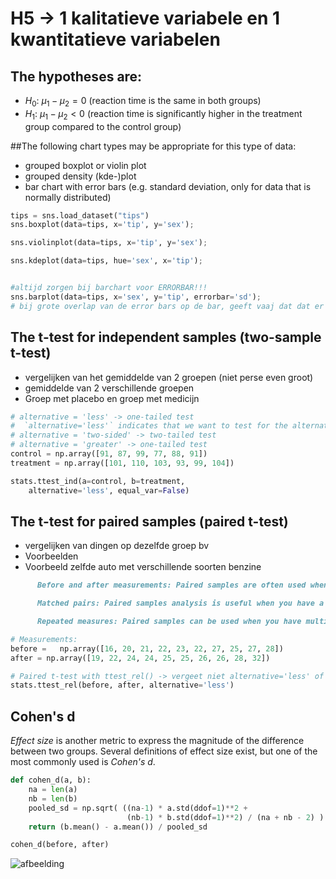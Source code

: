 # H5 -> 1 kalitatieve variabele en 1 kwantitatieve variabelen
## The hypotheses are:

- $H_0$: $\mu_1 - \mu_2 = 0$ (reaction time is the same in both groups)
- $H_1$: $\mu_1 - \mu_2 < 0$ (reaction time is significantly higher in the treatment group compared to the control group)


##The following chart types may be appropriate for this type of data:

- grouped boxplot or violin plot
- grouped density (kde-)plot
- bar chart with error bars (e.g. standard deviation, only for data that is normally distributed)
```py
tips = sns.load_dataset("tips")
sns.boxplot(data=tips, x='tip', y='sex');

sns.violinplot(data=tips, x='tip', y='sex');

sns.kdeplot(data=tips, hue='sex', x='tip');


#altijd zorgen bij barchart voor ERRORBAR!!!
sns.barplot(data=tips, x='sex', y='tip', errorbar='sd');
# bij grote overlap van de error bars op de bar, geeft vaaj dat dat er geen tot weinig association is tussen de variabelen
```
## The t-test for independent samples (two-sample t-test)

- vergelijken van het gemiddelde van 2 groepen (niet perse even groot)
- gemiddelde van 2 verschillende groepen
- Groep met placebo en groep met medicijn

```py
# alternative = 'less' -> one-tailed test
#  `alternative='less'` indicates that we want to test for the alternative hypothesis that the mean of the control group is less than the mean of the treatment group.
# alternative = 'two-sided' -> two-tailed test
# alternative = 'greater' -> one-tailed test
control = np.array([91, 87, 99, 77, 88, 91])
treatment = np.array([101, 110, 103, 93, 99, 104])

stats.ttest_ind(a=control, b=treatment,
    alternative='less', equal_var=False)
```

## The t-test for paired samples (paired t-test)

- vergelijken van dingen op dezelfde groep bv
- Voorbeelden
- Voorbeeld zelfde auto met verschillende soorten benzine

```md
      Before and after measurements: Paired samples are often used when you want to compare the measurements of the same variable before and after a treatment or intervention. For example, you might measure the blood pressure of individuals before and after they undergo a specific treatment to see if there is a significant change.

      Matched pairs: Paired samples analysis is useful when you have a natural pairing or matching between the observations in the two data sets. For instance, in a study comparing the effectiveness of two different drugs, you might pair each participant with another participant who has similar characteristics, such as age, gender, or disease severity. Then, you would measure the outcomes for each pair under the different drug conditions.

      Repeated measures: Paired samples can be used when you have multiple measurements taken on the same subject over time or under different conditions. This could include measuring variables like reaction time, performance scores, or pain levels before and after different treatments within the same individuals.
```

```py
# Measurements:
before =   np.array([16, 20, 21, 22, 23, 22, 27, 25, 27, 28])
after = np.array([19, 22, 24, 24, 25, 25, 26, 26, 28, 32])

# Paired t-test with ttest_rel() -> vergeet niet alternative='less' of 'greater' of 'two-sided'
stats.ttest_rel(before, after, alternative='less')
```

## Cohen's d

_Effect size_ is another metric to express the magnitude of the difference between two groups. Several definitions of effect size exist, but one of the most commonly used is _Cohen's $d$_.

```py
def cohen_d(a, b):
    na = len(a)
    nb = len(b)
    pooled_sd = np.sqrt( ((na-1) * a.std(ddof=1)**2 +
                          (nb-1) * b.std(ddof=1)**2) / (na + nb - 2) )
    return (b.mean() - a.mean()) / pooled_sd

cohen_d(before, after)
```
![afbeelding](https://github.com/user-attachments/assets/53f227a0-e2f5-4e0e-aa85-8bc75d39d700)

